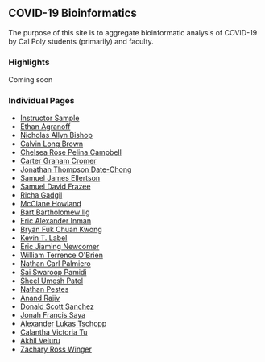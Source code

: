 ## COVID-19 Bioinformatics

The purpose of this site is to aggregate bioinformatic analysis of COVID-19 by Cal Poly students (primarily) and faculty.

### Highlights
Coming soon

### Individual Pages
* <a href="/pander14/csc-448-project/">Instructor Sample</a>
* <a href="/eagranof/csc-448-project/">Ethan Agranoff</a>
* <a href="/nabishop/csc-448-project/">Nicholas Allyn Bishop</a>
* <a href="/cbrow145/csc-448-project/">Calvin Long Brown</a>
* <a href="/cpcampbe/csc-448-project/">Chelsea Rose Pelina Campbell</a>
* <a href="/ccromer/csc-448-project/">Carter Graham Cromer</a>
* <a href="/jdatecho/csc-448-project/">Jonathan Thompson Date-Chong</a>
* <a href="/sellerts/csc-448-project/">Samuel James Ellertson</a>
* <a href="/sfrazee/csc-448-project/">Samuel David Frazee</a>
* <a href="/rgadgil/csc-448-project/">Richa Gadgil</a>
* <a href="/mhowland/csc-448-project/">McClane Howland</a>
* <a href="/cilg/csc-448-project/">Bart Bartholomew Ilg</a>
* <a href="/eainman/csc-448-project/">Eric Alexander Inman</a>
* <a href="/bfkwong/csc-448-project/">Bryan Fuk Chuan Kwong</a>
* <a href="/klabel/csc-448-project/">Kevin T. Label</a>
* <a href="/enewcome/csc-448-project/">Eric Jiaming Newcomer</a>
* <a href="/wiobrien/csc-448-project/">William Terrence O'Brien</a>
* <a href="/ncpalmie/csc-448-project/">Nathan Carl Palmiero</a>
* <a href="/pamidi/csc-448-project/">Sai Swaroop Pamidi</a>
* <a href="/spate136/csc-448-project/">Sheel Umesh Patel</a>
* <a href="/npestes/csc-448-project/">Nathan Pestes</a>
* <a href="/arajiv/csc-448-project/">Anand Rajiv</a>
* <a href="/dsanch65/csc-448-project/">Donald Scott Sanchez</a>
* <a href="/jsaya/csc-448-project/">Jonah Francis Saya</a>
* <a href="/altschop/csc-448-project/">Alexander Lukas Tschopp</a>
* <a href="/cvtu/csc-448-project/">Calantha Victoria Tu</a>
* <a href="/aveluru/csc-448-project/">Akhil Veluru</a>
* <a href="/zwinger/csc-448-project/">Zachary Ross Winger</a>
